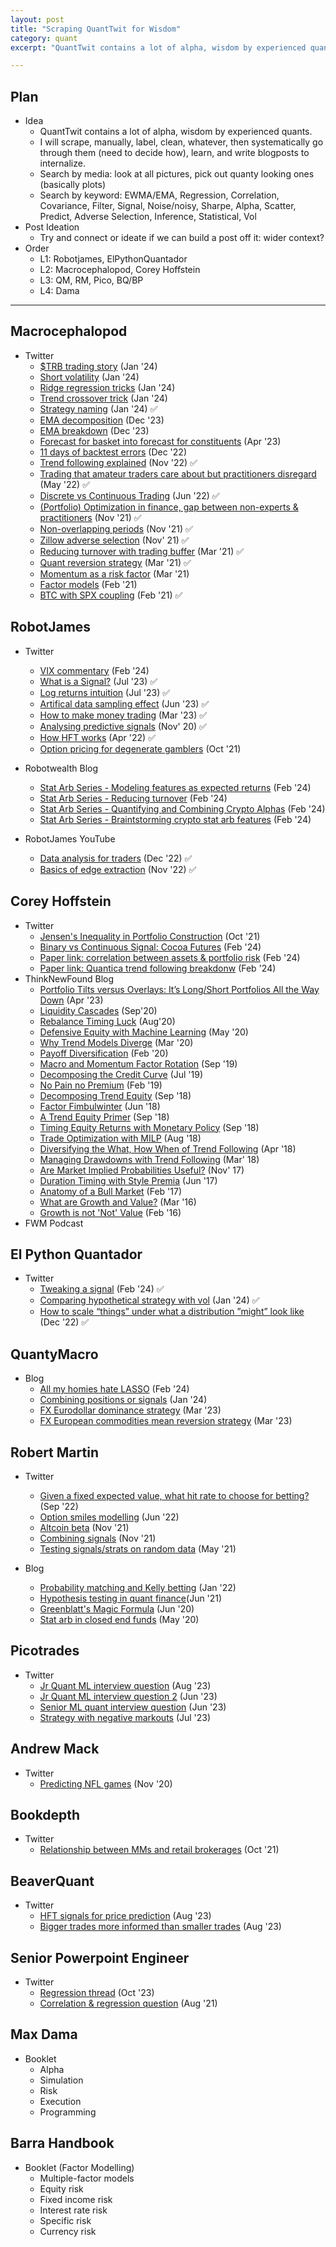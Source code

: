 ```yaml
---
layout: post
title: "Scraping QuantTwit for Wisdom"
category: quant
excerpt: "QuantTwit contains a lot of alpha, wisdom by experienced quants. I will scrape, manually, label, clean, whatever, then systematically go through them (need to decide how), learn, and write blogposts to internalize."

---
```



## Plan

* Idea
    * QuantTwit contains a lot of alpha, wisdom by experienced quants.
    * I will scrape, manually, label, clean, whatever, then systematically go through them (need to decide how), learn, and write blogposts to internalize.
    * Search by media: look at all pictures, pick out quanty looking ones (basically plots)
    * Search by keyword: EWMA/EMA, Regression, Correlation, Covariance, Filter, Signal, Noise/noisy, Sharpe, Alpha, Scatter, Predict, Adverse Selection, Inference, Statistical, Vol
* Post Ideation
    * Try and connect or ideate if we can build a post off it: wider context?
* Order
    * L1: Robotjames, ElPythonQuantador
    * L2: Macrocephalopod, Corey Hoffstein 
    * L3: QM, RM, Pico, BQ/BP
    * L4: Dama 

---

## Macrocephalopod

* Twitter
    * [$TRB trading story](https://twitter.com/macrocephalopod/status/1741822159935185308) (Jan '24)
    * [Short volatility](https://twitter.com/macrocephalopod/status/1747672425586655541) (Jan '24)
    * [Ridge regression tricks](https://twitter.com/macrocephalopod/status/1745040541371322668) (Jan '24)
    * [Trend crossover trick](https://twitter.com/macrocephalopod/status/1750111877265322470) (Jan '24)
    * [Strategy naming](https://twitter.com/macrocephalopod/status/1746581174049251453) (Jan '24) ✅
    * [EMA decomposition](https://twitter.com/macrocephalopod/status/1732097293686354262) (Dec '23)
    * [EMA breakdown](https://twitter.com/macrocephalopod/status/1731986693102633301) (Dec '23)
    * [Forecast for basket into forecast for constituents](https://twitter.com/macrocephalopod/status/1647332293529452546) (Apr '23)
    * [11 days of backtest errors](https://twitter.com/macrocephalopod/status/1598823745681903616) (Dec '22)
    * [Trend following explained](https://twitter.com/macrocephalopod/status/1587591578331250691) (Nov '22) ✅
    * [Trading that amateur traders care about but practitioners disregard](https://twitter.com/macrocephalopod/status/1529771509639786496) (May '22) ✅
    * [Discrete vs Continuous Trading](https://twitter.com/macrocephalopod/status/1535386885408833536) (Jun '22) ✅
    * [(Portfolio) Optimization in finance, gap between non-experts & practitioners](https://twitter.com/macrocephalopod/status/1459525032128954369) (Nov '21) ✅
    * [Non-overlapping periods](https://twitter.com/macrocephalopod/status/1460308963845677057) (Nov '21) ✅
    * [Zillow adverse selection](https://twitter.com/macrocephalopod/status/1455887352371597312) (Nov' 21) ✅
    * [Reducing turnover with trading buffer](https://twitter.com/macrocephalopod/status/1373236950728052736) (Mar '21) ✅
    * [Quant reversion strategy](https://twitter.com/macrocephalopod/status/1370349076525514752) (Mar '21) ✅
    * [Momentum as a risk factor](https://twitter.com/macrocephalopod/status/1369418204263706626) (Mar '21) 
    * [Factor models](https://twitter.com/macrocephalopod/status/1356731277337108482) (Feb '21)
    * [BTC with SPX coupling](https://twitter.com/macrocephalopod/status/1656294685780975617) (Feb '21) ✅


## RobotJames

* Twitter
    * [VIX commentary](https://twitter.com/therobotjames/status/1756812150084157805) (Feb '24)
    * [What is a Signal?](https://twitter.com/therobotjames/status/1678290394310934529) (Jul '23) ✅ 
    * [Log returns intuition](https://twitter.com/therobotjames/status/1678259655842344960) (Jul '23) ✅
    * [Artifical data sampling effect](https://twitter.com/therobotjames/status/1671015119575461889) (Jun '23) ✅
    * [How to make money trading](https://twitter.com/therobotjames/status/1638292311435034624) (Mar '23) ✅
    * [Analysing predictive signals](https://twitter.com/therobotjames/status/1332131740580683776) (Nov' 20) ✅
    * [How HFT works](https://twitter.com/therobotjames/status/1513851852953354240) (Apr '22) ✅
    * [Option pricing for degenerate gamblers](https://twitter.com/therobotjames/status/1444832778768379904) (Oct '21)
* Robotwealth Blog
    * [Stat Arb Series - Modeling features as expected returns](https://robotwealth.com/how-to-model-features-as-expected-returns/) (Feb '24)
    * [Stat Arb Series - Reducing turnover](https://robotwealth.com/a-simple-effective-way-to-manage-turnover-and-not-get-killed-by-costs/) (Feb '24)
    * [Stat Arb Series - Quantifying and Combining Crypto Alphas](https://robotwealth.com/quantifying-and-combining-crypto-alphas/) (Feb '24)
    * [Stat Arb Series - Braintstorming crypto stat arb features](https://robotwealth.com/quantifying-and-combining-crypto-alphas/) (Feb '24)

* RobotJames YouTube  
    * [Data analysis for traders](https://www.youtube.com/watch?v=Nbq5eyVk-0w&t=4288s&ab_channel=RobotWealth) (Dec '22) ✅
    * [Basics of edge extraction](https://www.youtube.com/watch?v=iDxMhUxnXsg&t=5221s&ab_channel=RobotWealth) (Nov '22) ✅


## Corey Hoffstein

* Twitter
    * [Jensen's Inequality in Portfolio Construction](https://twitter.com/choffstein/status/1453375458574229510) (Oct '21)
    * [Binary vs Continuous Signal: Cocoa Futures](https://twitter.com/choffstein/status/1755982427720126771) (Feb '24)
    * [Paper link: correlation between assets & portfolio risk](https://twitter.com/choffstein/status/1752040834361393430/photo/1) (Feb '24)
    * [Paper link: Quantica trend following breakdonw](https://twitter.com/choffstein/status/1750604861073142219) (Feb '24)
* ThinkNewFound Blog
    * [Portfolio Tilts versus Overlays: It’s Long/Short Portfolios All the Way Down](https://blog.thinknewfound.com/2023/04/portfolio-tilts-versus-overlays-its-long-short-portfolios-all-the-way-down/) (Apr '23)
    * [Liquidity Cascades](https://www.thinknewfound.com/liquidity-cascades) (Sep'20)
    * [Rebalance Timing Luck](https://www.thinknewfound.com/rebalance-timing-luck) (Aug'20)
    * [Defensive Equity with Machine Learning](https://blog.thinknewfound.com/2020/05/defensive-equity-with-machine-learning/) (May '20)
    * [Why Trend Models Diverge](https://blog.thinknewfound.com/2020/03/why-trend-models-diverge/) (Mar '20)
    * [Payoff Diversification](https://blog.thinknewfound.com/2020/02/payoff-diversification/) (Feb '20)
    * [Macro and Momentum Factor Rotation](https://blog.thinknewfound.com/2019/09/macro-and-momentum-factor-rotation/) (Sep '19)
    * [Decomposing the Credit Curve](https://blog.thinknewfound.com/2019/07/decomposing-the-credit-curve/) (Jul '19)
    * [No Pain no Premium](https://blog.thinknewfound.com/2019/02/no-pain-no-premium/) (Feb '19)
    * [Decomposing Trend Equity](https://blog.thinknewfound.com/2018/09/decomposing-trend-equity/) (Sep '18)
    * [Factor Fimbulwinter](https://blog.thinknewfound.com/2018/06/factor-fimbulwinter/) (Jun '18)
    * [A Trend Equity Primer](https://blog.thinknewfound.com/2018/09/a-trend-equity-primer/) (Sep '18)
    * [Timing Equity Returns with Monetary Policy](https://blog.thinknewfound.com/2018/09/timing-equity-returns-using-monetary-policy/) (Sep '18)
    * [Trade Optimization with MILP](https://blog.thinknewfound.com/2018/08/trade-optimization/) (Aug '18)
    * [Diversifying the What, How When of Trend Following](https://blog.thinknewfound.com/2018/04/diversifying-the-what-how-and-when-of-trend-following/) (Apr '18)
    * [Managing Drawdowns with Trend Following](https://blog.thinknewfound.com/2018/03/protect-participate-managing-drawdowns-with-trend-following/) (Mar' 18)
    * [Are Market Implied Probabilities Useful?](https://blog.thinknewfound.com/2017/11/market-implied-probabilities-useful/) (Nov' 17)
    * [Duration Timing with Style Premia](https://blog.thinknewfound.com/2017/06/duration-timing-style-premia/) (Jun '17)
    * [Anatomy of a Bull Market](https://blog.thinknewfound.com/2017/02/anatomy-bull-market/) (Feb '17)
    * [What are Growth and Value?](https://blog.thinknewfound.com/2016/03/what-are-growth-and-value/) (Mar '16)
    * [Growth is not 'Not' Value](https://blog.thinknewfound.com/2016/02/growth-not-not-value/) (Feb '16)
* FWM Podcast



## El Python Quantador

* Twitter
    * [Tweaking a signal](https://twitter.com/ThePythonQuant/status/1752750066652123167) (Feb '24) ✅
    * [Comparing hypothetical strategy with vol](https://twitter.com/ThePythonQuant/status/1744495480493502613) (Jan '24) ✅
    * [How to scale “things” under what a distribution ”might” look like](https://twitter.com/ThePythonQuant/status/1608607521278918662) (Dec '22) ✅

## QuantyMacro

* Blog
    * [All my homies hate LASSO](https://www.quantymacro.com/all-my-homies-hate-lasso/) (Feb '24)
    * [Combining positions or signals](https://www.quantymacro.com/combinepositionsorsignals2/) (Jan '24)
    * [FX Eurodollar dominance strategy](https://www.quantymacro.com/fx-euro-dollar-dominance/) (Mar '23)
    * [FX European commodities mean reversion strategy](https://www.quantymacro.com/fx-european-commodities-mean-reversion/) (Mar '23)

## Robert Martin

* Twitter
    * [Given a fixed expected value, what hit rate to choose for betting?](https://twitter.com/robertmartin88/status/1566097258805854215) (Sep '22)
    * [Option smiles modelling](https://twitter.com/robertmartin88/status/1532433672162398218) (Jun '22) 
    * [Altcoin beta](https://twitter.com/robertmartin88/status/1461078662233608196) (Nov '21)
    * [Combining signals](https://twitter.com/macrocephalopod/status/1459166928816287751) (Nov '21)
    * [Testing signals/strats on random data](https://twitter.com/robertmartin88/status/1388203875597967361) (May '21)

* Blog
    * [Probability matching and Kelly betting](https://reasonabledeviations.com/2022/01/10/probability-matching-kelly/) (Jan '22)
    * [Hypothesis testing in quant finance](https://reasonabledeviations.com/2021/06/17/hypothesis-testing-quant/)(Jun '21)
    * [Greenblatt's Magic Formula](https://reasonabledeviations.com/2020/06/08/greenblatt-magic-formula/) (Jun '20)
    * [Stat arb in closed end funds](https://reasonabledeviations.com/2020/05/10/stat-arb-cefs/) (May '20)



## Picotrades

* Twitter
    * [Jr Quant ML interview question](https://twitter.com/picotrades/status/1688939629867577344) (Aug '23)
    * [Jr Quant ML interview question 2](https://twitter.com/picotrades/status/1673248470646378498) (Jun '23)
    * [Senior ML quant interview question](https://twitter.com/picotrades/status/1670910638145634306) (Jun '23)
    * [Strategy with negative markouts](https://twitter.com/picotrades/status/1675778268320989185) (Jul '23)


## Andrew Mack

* Twitter
    * [Predicting NFL games](https://twitter.com/Gingfacekillah/status/1327833028987654145) (Nov '20)

## Bookdepth

* Twitter
    * [Relationship between MMs and retail brokerages](https://twitter.com/bookdepth/status/1443728950056919042) (Oct '21)


## BeaverQuant

* Twitter
    * [HFT signals for price prediction](https://twitter.com/idro___/status/1690343065859297280) (Aug '23)
    * [Bigger trades more informed than smaller trades](https://twitter.com/idro___/status/1691739648937091371) (Aug '23)


## Senior Powerpoint Engineer

* Twitter
    * [Regression thread](https://twitter.com/ryxcommar/status/1718432880831909939) (Oct '23)
    * [Correlation & regression question](https://twitter.com/ryxcommar/status/1429879645156093967) (Aug '21)



## Max Dama

* Booklet
    * Alpha
    * Simulation
    * Risk
    * Execution
    * Programming

## Barra Handbook

* Booklet (Factor Modelling)
    * Multiple-factor models
    * Equity risk
    * Fixed income risk
    * Interest rate risk
    * Specific risk
    * Currency risk
